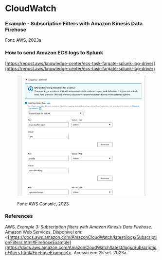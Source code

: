 # CloudWatch

### Example - Subscription Filters with Amazon Kinesis Data Firehose

Font: AWS, 2023a

### How to send Amazon ECS logs to Splunk

[https://repost.aws/knowledge-center/ecs-task-fargate-splunk-log-driver](https://repost.aws/knowledge-center/ecs-task-fargate-splunk-log-driver)

<figure><img src="../../.gitbook/assets/image (247).png" alt=""><figcaption><p>Font: AWS Console, 2023</p></figcaption></figure>

### References

AWS. _Example 3: Subscription filters with Amazon Kinesis Data Firehose_. Amazon Web Services. Disponível em: <[https://docs.aws.amazon.com/AmazonCloudWatch/latest/logs/SubscriptionFilters.html#FirehoseExample](https://docs.aws.amazon.com/AmazonCloudWatch/latest/logs/SubscriptionFilters.html#FirehoseExample)>. Acesso em: 25 set. 2023a.
